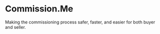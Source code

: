 Commission.Me
=============

Making the commissioning process safer, faster, and easier for both buyer and seller.
